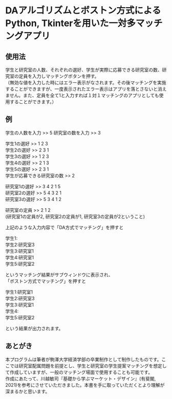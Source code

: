 # DAアルゴリズムとボストン方式によるPython, Tkinterを用いた一対多マッチングアプリ
## 使用法
学生と研究室の人数、それぞれの選好、学生が実際に応募できる研究室の数、研究室の定員を入力しマッチングボタンを押す。  
（無効な値を入力した時にはエラー表示がなされます。その後マッチングを実施することができますが、一度表示されたエラー表示はアプリを落とさないと消えません。また、定員を全て1と入力すれば１対１マッチングのアプリとしても使用することができます。）

## 例
学生の人数を入力 >> 5 研究室の数を入力 >> 3  

学生1の選好 >> 1 2 3  
学生2の選好 >> 2 3 1  
学生3の選好 >> 1 2 3  
学生4の選好 >> 2 1 3  
学生5の選好 >> 2 3 1  
学生が応募できる研究室の数 >> 2

研究室1の選好 >> 3 4 2 1 5  
研究室2の選好 >> 5 4 3 2 1  
研究室3の選好 >> 5 3 4 1 2  

研究室の定員 >> 2 1 2  
(研究室1の定員が2, 研究室2の定員が1, 研究室3の定員が2ということ)  

上記のような入力内容で「DA方式でマッチング」を押すと  

学生1:  
学生2:研究室3  
学生3:研究室1  
学生4:研究室1  
学生5:研究室2  

というマッチング結果がサブウィンドウに表示され、  
「ボストン方式でマッチング」を押すと  

学生1:研究室1  
学生2:研究室3  
学生3:研究室1  
学生4:  
学生5:研究室2  

という結果が出力されます。  

## あとがき
本プログラムは筆者が駒澤大学経済学部の卒業制作として制作したものです。ここでは研究室配属問題を前提とし、学生と研究室の学生提案マッチングを想定して作成していますが、一般のマッチング場面で使用することも可能です。  
作成にあたって、川越敏司『基礎から学ぶマーケット・デザイン』(有斐閣, 2021)を参考にさせていただきました。本書を手に取っていただくとより理解が深まるかと思います。
